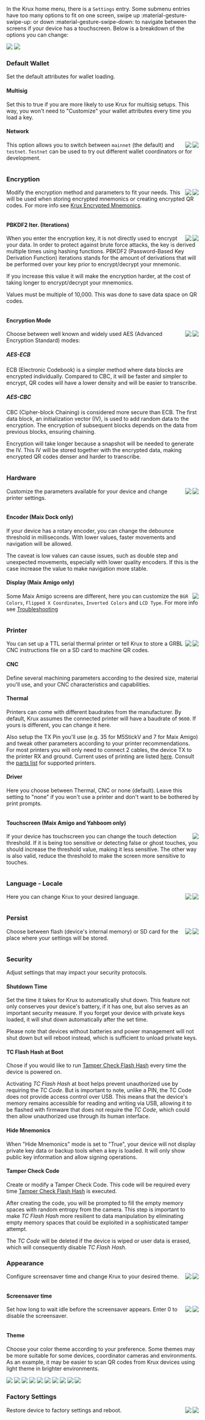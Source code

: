 In the Krux home menu, there is a `Settings` entry. Some submenu entries have too many options to fit on one screen, swipe up :material-gesture-swipe-up: or down :material-gesture-swipe-down: to navigate between the screens if your device has a touchscreen. Below is a breakdown of the options you can change:

<img src="../../img/maixpy_amigo/settings-options-150.png">
<img src="../../img/maixpy_m5stickv/settings-options-125.png">

### Default Wallet

Set the default attributes for wallet loading.

#### Multisig

Set this to true if you are more likely to use Krux for multisig setups. This way, you won't need to "Customize" your wallet attributes every time you load a key.

<div style="clear: both"></div>

#### Network
<img src="../../img/maixpy_m5stickv/network-options-125.png" align="right">
<img src="../../img/maixpy_amigo/network-options-150.png" align="right">

This option allows you to switch between `mainnet` (the default) and `testnet`. `Testnet` can be used to try out different wallet coordinators or for development. 

<div style="clear: both"></div>

### Encryption
<img src="../../img/maixpy_m5stickv/encryption-options-125.png" align="right">
<img src="../../img/maixpy_amigo/encryption-options-150.png" align="right">

Modify the encryption method and parameters to fit your needs. This will be used when storing encrypted mnemonics or creating encrypted QR codes. For more info see [Krux Encrypted Mnemonics](./features/encrypted-mnemonics.md).

<div style="clear: both"></div>

#### PBKDF2 Iter. (Iterations)
<img src="../../img/maixpy_m5stickv/encryption-options-pbkdf2-125.png" align="right">
<img src="../../img/maixpy_amigo/encryption-options-pbkdf2-150.png" align="right">

When you enter the encryption key, it is not directly used to encrypt your data. In order to protect against brute force attacks, the key is derived multiple times using hashing functions. PBKDF2 (Password-Based Key Derivation Function) iterations stands for the amount of derivations that will be performed over your key prior to encrypt/decrypt your mnemonic.

If you increase this value it will make the encryption harder, at the cost of taking longer to encrypt/decrypt your mnemonics.

Values must be multiple of 10,000. This was done to save data space on QR codes.

<div style="clear: both"></div>

#### Encryption Mode
<img src="../../img/maixpy_m5stickv/encryption-options-mode-125.png" align="right">
<img src="../../img/maixpy_amigo/encryption-options-mode-150.png" align="right">

Choose between well known and widely used AES (Advanced Encryption Standard) modes:

##### AES-ECB
ECB (Electronic Codebook) is a simpler method where data blocks are encrypted individually. Compared to CBC, it will be faster and simpler to encrypt, QR codes will have a lower density and will be easier to transcribe.

##### AES-CBC
CBC (Cipher-block Chaining) is considered more secure than ECB.  The first data block, an initialization vector (IV), is used to add random data to the encryption. The encryption of subsequent blocks depends on the data from previous blocks, ensuring chaining.

Encryption will take longer because a snapshot will be needed to generate the IV. This IV will be stored together with the encrypted data, making encrypted QR codes denser and harder to transcribe.

<div style="clear: both"></div>

### Hardware
<img src="../../img/maixpy_m5stickv/settings-options-hardware-125.png" align="right">
<img src="../../img/maixpy_amigo/settings-options-hardware-150.png" align="right">

Customize the parameters available for your device and change printer settings.

<div style="clear: both"></div>

#### Encoder (Maix Dock only)
If your device has a rotary encoder, you can change the debounce threshold in milliseconds. With lower values, faster movements and navigation will be allowed.

The caveat is low values can cause issues, such as double step and unexpected movements, especially with lower quality encoders. If this is the case increase the value to make navigation more stable.

#### Display (Maix Amigo only)
<img src="../../img/maixpy_amigo/settings-options-hardware-display-150.png" align="right">

Some Maix Amigo screens are different, here you can customize the `BGR Colors`, `Flipped X Coordinates`, `Inverted Colors` and `LCD Type`. For more info see [Troubleshooting](../troubleshooting.md/#troubleshooting-lcd-settings-on-maix-amigo)

<div style="clear: both"></div>

### Printer
<img src="../../img/maixpy_m5stickv/printer-options-125.png" align="right">
<img src="../../img/maixpy_amigo/printer-options-150.png" align="right">

You can set up a TTL serial thermal printer or tell Krux to store a GRBL CNC instructions file on a SD card to machine QR codes.

#### CNC
Define several machining parameters according to the desired size, material you'll use, and your CNC characteristics and capabilities.

#### Thermal
Printers can come with different baudrates from the manufacturer. By default, Krux assumes the connected printer will have a baudrate of `9600`. If yours is different, you can change it here.

Also setup the TX Pin you'll use (e.g. 35 for M5StickV and 7 for Maix Amigo) and tweak other parameters according to your printer recommendations. For most printers you will only need to connect 2 cables, the device TX to the printer RX and ground. Current uses of printing are listed [here](features/printing.md). Consult the [parts list](../parts.md/#optional-ttl-serial-thermal-printer) for supported printers.

#### Driver
Here you choose between Thermal, CNC or none (default). Leave this setting to "none" if you won't use a printer and don't want to be bothered by print prompts.

<div style="clear: both"></div>

#### Touchscreen (Maix Amigo and Yahboom only)
<img src="../../img/maixpy_amigo/touchscreen-150.png" align="right">

If your device has touchscreen you can change the touch detection threshold. If it is being too sensitive or detecting false or ghost touches, you should increase the threshold value, making it less sensitive. The other way is also valid, reduce the threshold to make the screen more sensitive to touches.

<div style="clear: both"></div>

### Language - Locale
<img src="../../img/maixpy_m5stickv/locale-options-125.png" align="right">
<img src="../../img/maixpy_amigo/locale-options-150.png" align="right">

Here you can change Krux to your desired language.

<div style="clear: both"></div>

### Persist
<img src="../../img/maixpy_m5stickv/persist-options-125.png" align="right">
<img src="../../img/maixpy_amigo/persist-options-150.png" align="right">

Choose between flash (device's internal memory) or SD card for the place where your settings will be stored.

<div style="clear: both"></div>

### Security
Adjust settings that may impact your security protocols.

#### Shutdown Time
Set the time it takes for Krux to automatically shut down. This feature not only conserves your device's battery, if it has one, but also serves as an important security measure. If you forget your device with private keys loaded, it will shut down automatically after the set time.

Please note that devices without batteries and power management will not shut down but will reboot instead, which is sufficient to unload private keys.

#### TC Flash Hash at Boot
Chose if you would like to run [Tamper Check Flash Hash](features/tamper-detection.en.md) every time the device is powered on.

Activating *TC Flash Hash* at boot helps prevent unauthorized use by requiring the *TC Code*. But is important to note, unlike a PIN, the TC Code does not provide access control over USB. This means that the device's memory remains accessible for reading and writing via USB, allowing it to be flashed with firmware that does not require the *TC Code*, which could then allow unauthorized use through its human interface.

#### Hide Mnemonics
When "Hide Mnemonics" mode is set to "True", your device will not display private key data or backup tools when a key is loaded. It will only show public key information and allow signing operations.

#### Tamper Check Code
Create or modify a Tamper Check Code. This code will be required every time [Tamper Check Flash Hash](features/tamper-detection.en.md) is executed.

After creating the code, you will be prompted to fill the empty memory spaces with random entropy from the camera. This step is important to make *TC Flash Hash* more resilient to data manipulation by eliminating empty memory spaces that could be exploited in a sophisticated tamper attempt.

The *TC Code* will be deleted if the device is wiped or user data is erased, which will consequently disable *TC Flash Hash*.

### Appearance
<img src="../../img/maixpy_m5stickv/settings-options-appearance-125.png" align="right">
<img src="../../img/maixpy_amigo/settings-options-appearance-150.png" align="right">

Configure screensaver time and change Krux to your desired theme.

<div style="clear: both"></div>

#### Screensaver time
<img src="../../img/maixpy_m5stickv/settings-options-appearance-screensaver-125.png" align="right">
<img src="../../img/maixpy_amigo/settings-options-appearance-screensaver-150.png" align="right">

Set how long to wait idle before the screensaver appears. Enter 0 to disable the screensaver.

<div style="clear: both"></div>

#### Theme
Choose your color theme according to your preference. Some themes may be more suitable for some devices, coordinator cameras and environments. As an example, it may be easier to scan QR codes from Krux devices using light theme in brighter environments.

<img src="../../img/maixpy_amigo/theme-1-150.png">
<img src="../../img/maixpy_amigo/theme-2-150.png">
<img src="../../img/maixpy_amigo/theme-3-150.png">
<img src="../../img/maixpy_amigo/theme-4-150.png">
<img src="../../img/maixpy_amigo/theme-5-150.png">

<img src="../../img/maixpy_m5stickv/theme-1-125.png">
<img src="../../img/maixpy_m5stickv/theme-2-125.png">
<img src="../../img/maixpy_m5stickv/theme-3-125.png">
<img src="../../img/maixpy_m5stickv/theme-4-125.png">
<img src="../../img/maixpy_m5stickv/theme-5-125.png">

### Factory Settings
<img src="../../img/maixpy_m5stickv/settings-options-factory-settings-125.png" align="right">
<img src="../../img/maixpy_amigo/settings-options-factory-settings-150.png" align="right">

Restore device to factory settings and reboot.

<div style="clear: both"></div>
